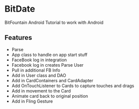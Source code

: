 # BitDate
BitFountain Android Tutorial to work with Android

## Features
* Parse
* App class to handle on app start stuff
* FaceBook log in integration
* Facebook log in creates Parse User
* Pull in additional FB Info
* Add in User class and DAO
* Add in CardContainers and CardAdapter
* Add OnTouchListener to Cards to capture touches and drags
* Add in movement to the Card
* Animate card back to original position
* Add in Fling Gesture